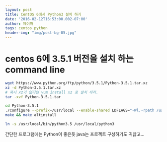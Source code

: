 ```yaml
---
layout: post
title: CentOS 6에서 Python3 설치 하기 
date: '2016-02-12T16:53:00.002-07:00'
author: 페이퍼
tags: centos python
header-img: "img/post-bg-05.jpg"
---
```


# centos 6에 3.5.1 버전을 설치 하는 command line 
```bash
wget https://www.python.org/ftp/python/3.5.1/Python-3.5.1.tar.xz
xz -d Python-3.5.1.tar.xz
# 혹시 xz가 없다면 yum install xz 로 설치 하라.
tar -xvf Python-3.5.1.tar

cd Python-3.5.1
./configure --prefix=/usr/local --enable-shared LDFLAGS="-Wl,-rpath /usr/local/lib"
make && make altinstall

ln -s /usr/local/bin/python3.5 /usr/local/python3
```

간단한 프로그램에는 Python이 좋은듯 java는 프로젝트 구성하기도 귀찮고...
